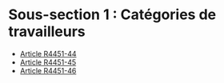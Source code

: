 # Sous-section 1 : Catégories de travailleurs

* [Article R4451-44](./LEGIARTI000022442718.md)
* [Article R4451-45](./LEGIARTI000022442708.md)
* [Article R4451-46](./LEGIARTI000022442700.md)
